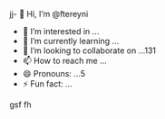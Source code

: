 jj- 👋 Hi, I’m @ftereyni
- 👀 I’m interested in ...
- 🌱 I’m currently learning ...
- 💞️ I’m looking to collaborate on ...131
- 📫 How to reach me ...
- 😄 Pronouns: ...5
- ⚡ Fun fact: ...

<!---
ftereyni/ftereyni is a ✨ special ✨ repository because its `README.md` (thi65s file) appears on your GitHub profile.45
You can click the Preview link to take a look at your changes.
--->
gsf
fh
